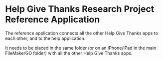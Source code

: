 Help Give Thanks Research Project Reference Application
================

The reference application connects all the other Help Give Thanks apps to each other, and to the help application.

It needs to be placed in the same folder (or on an iPhone/iPad in the main FileMakerGO folder) with all the other Help Give Thanks apps.  
